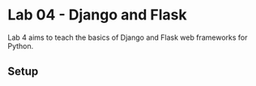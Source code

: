 # Lab 04 - Django and Flask

Lab 4 aims to teach the basics of Django and Flask web frameworks for Python.

## Setup  
